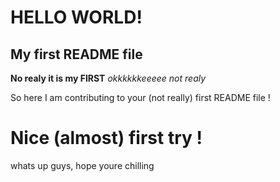 # HELLO WORLD! ##
## My first README file ##
**No realy it is my FIRST**
*okkkkkkeeeee not realy*

So here I am contributing to your (not really) first README file !
# Nice (almost) first try !
whats up guys, hope youre chilling
